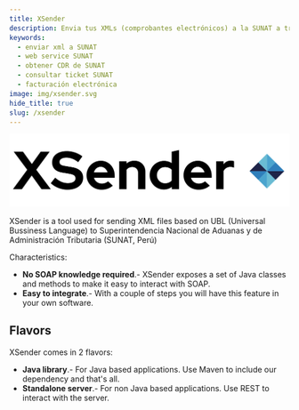 ```yaml
---
title: XSender
description: Envia tus XMLs (comprobantes electrónicos) a la SUNAT a travez de sus Web Services
keywords:
  - enviar xml a SUNAT
  - web service SUNAT
  - obtener CDR de SUNAT
  - consultar ticket SUNAT
  - facturación electrónica
image: img/xsender.svg
hide_title: true
slug: /xsender
---
```


![img](../../static/img/xsender.svg "XSender logo")

XSender is a tool used for sending XML files based on UBL (Universal Bussiness Language) to Superintendencia Nacional de Aduanas y de Administración Tributaria (SUNAT, Perú)

Characteristics:

- **No SOAP knowledge required**.- XSender exposes a set of Java classes and methods to make it easy to interact with SOAP.
- **Easy to integrate**.- With a couple of steps you will have this feature in your own software.

## Flavors

XSender comes in 2 flavors:

- **Java library**.- For Java based applications. Use Maven to include our dependency and that's all.
- **Standalone server**.- For non Java based applications. Use REST to interact with the server.
